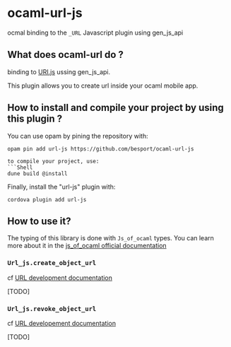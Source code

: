 # ocaml-url-js
ocmal binding to the `_URL` Javascript plugin using gen_js_api

## What does ocaml-url do ?

binding to [URI.js](https://github.com/medialize/URI.js) ussing
gen_js_api.

This plugin allows you to create url inside your ocaml mobile app.

## How to install and compile your project by using this plugin ?

You can use opam by pining the repository with:
```Shell
opam pin add url-js https://github.com/besport/ocaml-url-js

to compile your project, use:
```Shell
dune build @install
```

Finally, install the "url-js" plugin with:
```Shell
cordova plugin add url-js
```

## How to use it?

The typing of this library is done with `Js_of_ocaml` types. You can
learn more about it in the [js_of_ocaml official
documentation](https://ocsigen.org/js_of_ocaml/latest/manual/overview)

### `Url_js.create_object_url`

cf [URL development
documentation](https://developer.mozilla.org/fr/docs/Web/API/URL/createObjectURL)

[TODO]

### `Url_js.revoke_object_url`

cf [URL developement
documentation](https://developer.mozilla.org/fr/docs/Web/API/URL/revokeObjectURL)

[TODO]
